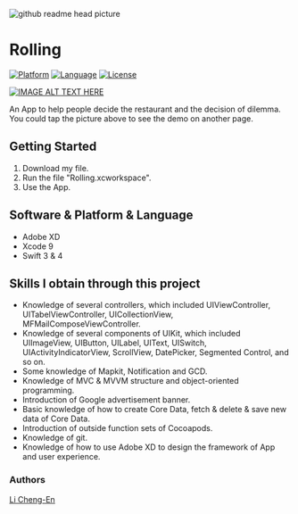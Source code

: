 ![github readme head picture](https://user-images.githubusercontent.com/32284698/41082506-2dcf25be-6a61-11e8-8803-d84321bea1b1.png)

# Rolling
[![Platform](http://img.shields.io/badge/platform-ios-blue.svg?style=flat
)](https://developer.apple.com/iphone/index.action)
[![Language](http://img.shields.io/badge/language-swift-orange.svg?style=flat
)](https://developer.apple.com/swift)
[![License](http://img.shields.io/badge/license-MIT-lightgrey.svg?style=flat
)](http://mit-license.org)

[![IMAGE ALT TEXT HERE](https://img.youtube.com/vi/L_0Se5BcC_4/0.jpg)](https://youtu.be/L_0Se5BcC_4)

An App to help people decide the restaurant and the decision of dilemma. You could tap the picture above to see the demo on another page.

## Getting Started

1. Download my file.
2. Run the file "Rolling.xcworkspace".
3. Use the App.

## Software & Platform & Language

* Adobe XD
* Xcode 9
* Swift 3 & 4

## Skills I obtain through this project

* Knowledge of several controllers, which included UIViewController, UITabelViewController, UICollectionView, MFMailComposeViewController.
* Knowledge of several components of UIKit, which included UIImageView, UIButton, UILabel, UIText, UISwitch, UIActivityIndicatorView, ScrollView, DatePicker, Segmented Control, and so on.
* Some knowledge of Mapkit, Notification and GCD.
* Knowledge of MVC & MVVM structure and object-oriented programming.
* Introduction of Google advertisement banner.
* Basic knowledge of how to create Core Data, fetch & delete & save new data of Core Data.
* Introduction of outside function sets of Cocoapods.
* Knowledge of git.
* Knowledge of how to use Adobe XD to design the framework of App and user experience.

### Authors

[Li Cheng-En](https://www.linkedin.com/in/li-cheng-en/)

